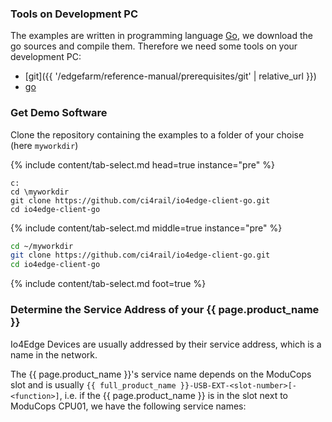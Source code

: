 ### Tools on Development PC
The examples are written in programming language [Go](https://go.dev/), we download the go sources and compile them. Therefore we need some tools on your development PC:

* [git]({{ '/edgefarm/reference-manual/prerequisites/git' | relative_url }})
* [go](https://go.dev/doc/install)

### Get Demo Software

Clone the repository containing the examples to a folder of your choise (here `myworkdir`)

{% include content/tab-select.md head=true instance="pre" %}

```console
c:
cd \myworkdir
git clone https://github.com/ci4rail/io4edge-client-go.git
cd io4edge-client-go
```

{% include content/tab-select.md middle=true instance="pre" %}

```bash
cd ~/myworkdir
git clone https://github.com/ci4rail/io4edge-client-go.git
cd io4edge-client-go
```

{% include content/tab-select.md foot=true %}

### Determine the Service Address of your {{ page.product_name }}

Io4Edge Devices are usually addressed by their service address, which is a name in the network.

The {{ page.product_name }}'s service name depends on the ModuCops slot and is usually
`{{ full_product_name }}-USB-EXT-<slot-number>[-<function>]`, i.e. if the {{ page.product_name }} is in the slot next to ModuCops CPU01, we have the following service names:

